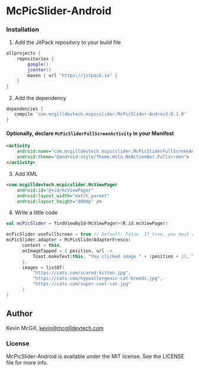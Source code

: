# McPicSlider-Android

### Installation

  1. Add the JitPack repository to your build file

```gradle
allprojects {
    repositories {
        google()
        jcenter()
        maven { url "https://jitpack.io" }
    }
}
```

  2. Add the dependency

 ``` gradle
dependencies {
    compile 'com.mcgilldevtech.mcpicslider:McPicSlider-Android:0.1.0'
 }
```

#### Optionally, declare `McPicSliderFullScreenActivity` in your Manifest

```xml 
<activity
    android:name="com.mcgilldevtech.mcpicslider.McPicSliderFullScreenActivity"
    android:theme="@android:style/Theme.Holo.NoActionBar.Fullscreen">
</activity>
```


3. Add XML
```xml
<com.mcgilldevtech.mcpicslider.McViewPager
    android:id="@+id/mcViewPager"
    android:layout_width="match_parent"
    android:layout_height="400dp" />
```

4. Write a little code
```kotlin
val mcPicSlider = findViewById<McViewPager>(R.id.mcViewPager)

mcPicSlider.useFullScreen = true // Default: False. If true, you must declare McPicSliderFullScreenActivity in your manifest
mcPicSlider.adapter = McPicSliderAdapterFresco(
      context = this,
      onImageTapped = { position, url ->
          Toast.makeText(this, "You clicked image " + (position + 1), Toast.LENGTH_SHORT).show()
      },
      images = listOf(
          "https://cats.com/scared-kitten.jpg",
          "https://cats.com/hypoallergenic-cat-breeds.jpg",
          "https://cats.com/super-cool-cat.jpg"
      )
)
```
## Author

Kevin McGill, kevin@mcgilldevtech.com

### License
McPicSlider-Android is available under the MIT license. See the LICENSE file for more info.